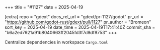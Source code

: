 +++
title = "#1127"
date = 2025-04-19

[extra]
repo = "gdext"
docs_rel_url = "gdext/pr-1127/godot"
pr_url = "https://github.com/godot-rust/gdext/pull/1127"
pr_author = "Bromeon"
sort_key = 2025-04-19
date_time = 2025-04-19T17:41:40Z
commit_sha = "b6a2ed7621a91b8040663ff2045fd3f7d8df8753"
+++

Centralize dependencies in workspace `Cargo.toml`
